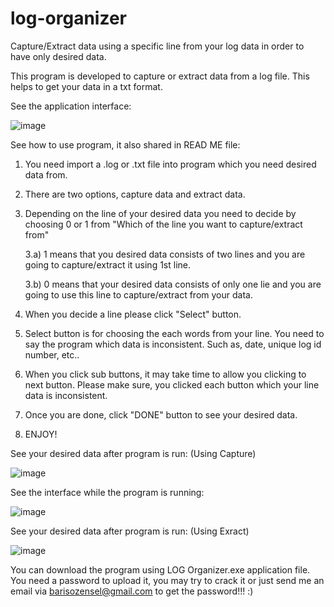 # log-organizer
Capture/Extract data using a specific line from your log data in order to have only desired data. 

This program is developed to capture or extract data from a log file. This helps to get your data in a txt format. 

See the application interface: 

![image](https://user-images.githubusercontent.com/94804863/200162011-1dc94400-6d52-498f-8bca-3a7354806bd1.png)

See how to use program, it also shared in READ ME file: 

1) You need import a .log or .txt file into program which you need desired data from. 
2) There are two options, capture data and extract data. 
3) Depending on the line of your desired data you need to decide by choosing 0 or 1 from "Which of the line you want to capture/extract from"

    3.a) 1 means that you desired data consists of two lines and you are going to capture/extract it using 1st line.

    3.b) 0 means that your desired data consists of only one lie and you are going to use this line to capture/extract from your data. 

4) When you decide a line please click "Select" button. 
5) Select button is for choosing the each words from your line. You need to say the program which data is inconsistent. Such as, date, unique log id number, etc..
6) When you click sub buttons, it may take time to allow you clicking to next button. Please make sure, you clicked each button which your line data is inconsistent. 
7) Once you are done, click "DONE" button to see your desired data. 
8) ENJOY! 

See your desired data after program is run: (Using Capture)

![image](https://user-images.githubusercontent.com/94804863/200162064-56cc0231-e1eb-48bb-b284-f56274a1cc25.png)

See the interface while the program is running: 

![image](https://user-images.githubusercontent.com/94804863/200162122-7a1a940c-a9d9-46d6-a91d-979d84864985.png)

See your desired data after program is run: (Using Exract)

![image](https://user-images.githubusercontent.com/94804863/200162159-c35bf252-c4ff-4a5b-a021-460ea198ef61.png)

You can download the program using LOG Organizer.exe application file. You need a password to upload it, you may try to crack it or just send me an email via barisozensel@gmail.com to get the password!!! :) 

